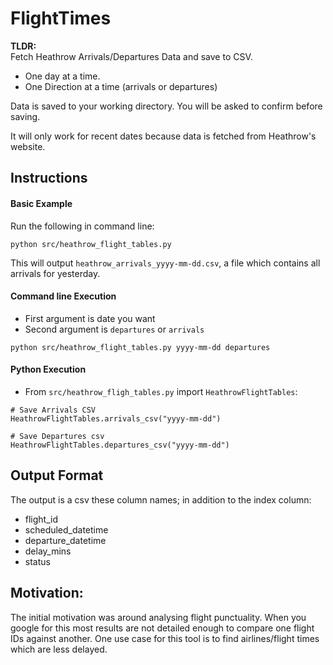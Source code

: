 # FlightTimes

**TLDR:**  
Fetch Heathrow Arrivals/Departures Data and save to CSV. 
* One day at a time.
* One Direction at a time (arrivals or departures)

Data is saved to your working directory. You will be asked to confirm before saving.

It will only work for recent dates because data is fetched from Heathrow's website.  

## Instructions

#### Basic Example
Run the following in command line:
```
python src/heathrow_flight_tables.py
```
This will output `heathrow_arrivals_yyyy-mm-dd.csv`, a file which contains all arrivals for yesterday.

#### Command line Execution
* First argument is date you want
* Second argument is `departures` or `arrivals`
```
python src/heathrow_flight_tables.py yyyy-mm-dd departures
```  
   
#### Python Execution
* From `src/heathrow_fligh_tables.py` import `HeathrowFlightTables`:  
```         
# Save Arrivals CSV
HeathrowFlightTables.arrivals_csv("yyyy-mm-dd")

# Save Departures csv
HeathrowFlightTables.departures_csv("yyyy-mm-dd")
```

## Output Format
The output is a csv these column names; in addition to the index column:
* flight_id
* scheduled_datetime
* departure_datetime
* delay_mins
* status

## Motivation:
The initial motivation was around analysing flight punctuality. When you google for this most results are not detailed enough to compare one flight IDs against another. One use case for this tool is to find airlines/flight times which are less delayed.
